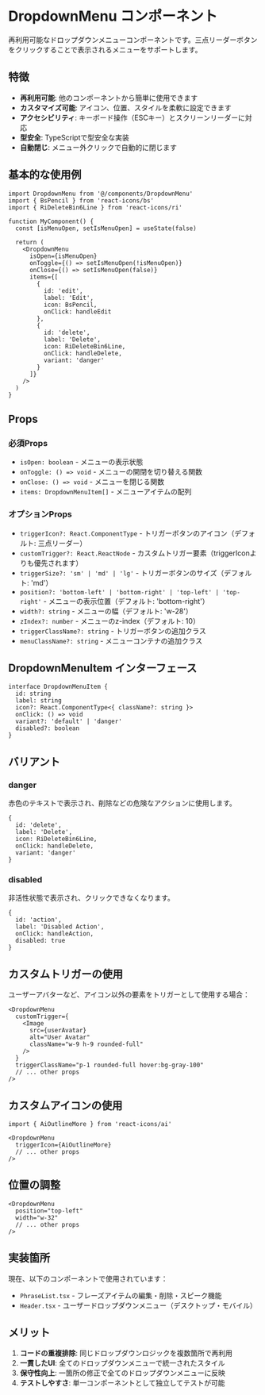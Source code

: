# DropdownMenu コンポーネント

再利用可能なドロップダウンメニューコンポーネントです。三点リーダーボタンをクリックすることで表示されるメニューをサポートします。

## 特徴

- **再利用可能**: 他のコンポーネントから簡単に使用できます
- **カスタマイズ可能**: アイコン、位置、スタイルを柔軟に設定できます
- **アクセシビリティ**: キーボード操作（ESCキー）とスクリーンリーダーに対応
- **型安全**: TypeScriptで型安全な実装
- **自動閉じ**: メニュー外クリックで自動的に閉じます

## 基本的な使用例

```tsx
import DropdownMenu from '@/components/DropdownMenu'
import { BsPencil } from 'react-icons/bs'
import { RiDeleteBin6Line } from 'react-icons/ri'

function MyComponent() {
  const [isMenuOpen, setIsMenuOpen] = useState(false)

  return (
    <DropdownMenu
      isOpen={isMenuOpen}
      onToggle={() => setIsMenuOpen(!isMenuOpen)}
      onClose={() => setIsMenuOpen(false)}
      items={[
        {
          id: 'edit',
          label: 'Edit',
          icon: BsPencil,
          onClick: handleEdit
        },
        {
          id: 'delete',
          label: 'Delete',
          icon: RiDeleteBin6Line,
          onClick: handleDelete,
          variant: 'danger'
        }
      ]}
    />
  )
}
```

## Props

### 必須Props

- `isOpen: boolean` - メニューの表示状態
- `onToggle: () => void` - メニューの開閉を切り替える関数
- `onClose: () => void` - メニューを閉じる関数
- `items: DropdownMenuItem[]` - メニューアイテムの配列

### オプションProps

- `triggerIcon?: React.ComponentType` - トリガーボタンのアイコン（デフォルト: 三点リーダー）
- `customTrigger?: React.ReactNode` - カスタムトリガー要素（triggerIconよりも優先されます）
- `triggerSize?: 'sm' | 'md' | 'lg'` - トリガーボタンのサイズ（デフォルト: 'md'）
- `position?: 'bottom-left' | 'bottom-right' | 'top-left' | 'top-right'` - メニューの表示位置（デフォルト: 'bottom-right'）
- `width?: string` - メニューの幅（デフォルト: 'w-28'）
- `zIndex?: number` - メニューのz-index（デフォルト: 10）
- `triggerClassName?: string` - トリガーボタンの追加クラス
- `menuClassName?: string` - メニューコンテナの追加クラス

## DropdownMenuItem インターフェース

```tsx
interface DropdownMenuItem {
  id: string
  label: string
  icon?: React.ComponentType<{ className?: string }>
  onClick: () => void
  variant?: 'default' | 'danger'
  disabled?: boolean
}
```

## バリアント

### danger
赤色のテキストで表示され、削除などの危険なアクションに使用します。

```tsx
{
  id: 'delete',
  label: 'Delete',
  icon: RiDeleteBin6Line,
  onClick: handleDelete,
  variant: 'danger'
}
```

### disabled
非活性状態で表示され、クリックできなくなります。

```tsx
{
  id: 'action',
  label: 'Disabled Action',
  onClick: handleAction,
  disabled: true
}
```

## カスタムトリガーの使用

ユーザーアバターなど、アイコン以外の要素をトリガーとして使用する場合：

```tsx
<DropdownMenu
  customTrigger={
    <Image
      src={userAvatar}
      alt="User Avatar"
      className="w-9 h-9 rounded-full"
    />
  }
  triggerClassName="p-1 rounded-full hover:bg-gray-100"
  // ... other props
/>
```

## カスタムアイコンの使用

```tsx
import { AiOutlineMore } from 'react-icons/ai'

<DropdownMenu
  triggerIcon={AiOutlineMore}
  // ... other props
/>
```

## 位置の調整

```tsx
<DropdownMenu
  position="top-left"
  width="w-32"
  // ... other props
/>
```

## 実装箇所

現在、以下のコンポーネントで使用されています：

- `PhraseList.tsx` - フレーズアイテムの編集・削除・スピーク機能
- `Header.tsx` - ユーザードロップダウンメニュー（デスクトップ・モバイル）

## メリット

1. **コードの重複排除**: 同じドロップダウンロジックを複数箇所で再利用
2. **一貫したUI**: 全てのドロップダウンメニューで統一されたスタイル
3. **保守性向上**: 一箇所の修正で全てのドロップダウンメニューに反映
4. **テストしやすさ**: 単一コンポーネントとして独立してテストが可能
